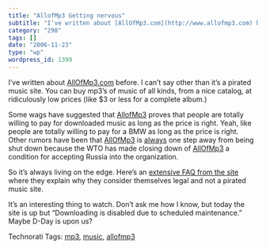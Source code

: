 ```yaml
---
title: "AllofMp3 Getting nervous"
subtitle: "I’ve written about [AllOfMp3.com](http://www.allofmp3.com) before. I can’t say other than it’s a pir..."
category: "298"
tags: []
date: "2006-11-23"
type: "wp"
wordpress_id: 1399
---
```

I’ve written about [AllOfMp3.com](http://www.allofmp3.com) before. I can’t say other than it’s a pirated music site. You can buy mp3’s of music of all kinds, from a nice catalog, at ridiculously low prices (like $3 or less for a complete album.) 

Some wags have suggested that [AllofMp3](http://www.allofmp3.com) proves that people are totally willing to pay for downloaded music as long as the price is right. Yeah, like people are totally willing to pay for a BMW as long as the price is right. Other rumors have been that [AllOfMp3](http://www.allofmp3.com) is [always](http://www.msnbc.msn.com/id/15653071/) one step away from being shut down because the WTO has made closing down of [AllOfMp3](http://www.allofmp3.com) a condition for accepting Russia into the organization.

So it’s always living on the edge. Here’s an [extensive FAQ from the site](http://www.allofmp3.com/press/centre.shtml?s=993&d=18191974) where they explain why they consider themselves legal and not a pirated music site.

It’s an interesting thing to watch. Don’t ask me how I know, but today the site is up but “Downloading is disabled due to scheduled maintenance.” Maybe D-Day is upon us?

Technorati Tags: [mp3](http://www.technorati.com/tag/mp3), [music](http://www.technorati.com/tag/music), [allofmp3](http://www.technorati.com/tag/allofmp3)